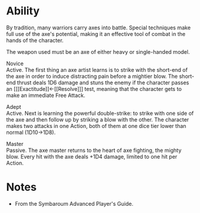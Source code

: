 # Ability
By tradition, many warriors carry axes into battle. Special techniques make full use of the axe's potential, making it an effective tool of combat in the hands of the character.

The weapon used must be an axe of either heavy or single-handed model.

Novice<br>Active. The first thing an axe artist learns is to strike with the short-end of the axe in order to induce distracting pain before a mightier blow. The short-end thrust deals 1D6 damage and stuns the enemy if the character passes an \[[[Exactitude]]←[[Resolve]]\] test, meaning that the character gets to make an immediate Free Attack.

Adept<br>Active. Next is learning the powerful double-strike: to strike with one side of the axe and then follow up by striking a blow with the other. The character makes two attacks in one Action, both of them at one dice tier lower than normal (1D10->1D8).

Master<br>Passive. The axe master returns to the heart of axe fighting, the mighty blow. Every hit with the axe deals +1D4 damage, limited to one hit per Action.
# Notes
* From the Symbaroum Advanced Player's Guide.